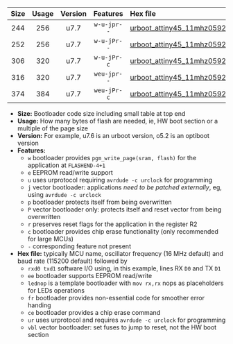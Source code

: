 |Size|Usage|Version|Features|Hex file|
|:-:|:-:|:-:|:-:|:--|
|244|256|u7.7|`w-u-jpr--`|[urboot_attiny45_11mhz0592_19200bps_rxb0_txb1_lednop_ur_vbl.hex](https://raw.githubusercontent.com/stefanrueger/urboot/main/bootloaders/attiny45/fcpu_11mhz0592/19200_bps/urboot_attiny45_11mhz0592_19200bps_rxb0_txb1_lednop_ur_vbl.hex)|
|252|256|u7.7|`w-u-jPr--`|[urboot_attiny45_11mhz0592_19200bps_rxb0_txb1_ur_vbl.hex](https://raw.githubusercontent.com/stefanrueger/urboot/main/bootloaders/attiny45/fcpu_11mhz0592/19200_bps/urboot_attiny45_11mhz0592_19200bps_rxb0_txb1_ur_vbl.hex)|
|306|320|u7.7|`w-u-jPr-c`|[urboot_attiny45_11mhz0592_19200bps_rxb0_txb1_lednop_fr_ce_ur_vbl.hex](https://raw.githubusercontent.com/stefanrueger/urboot/main/bootloaders/attiny45/fcpu_11mhz0592/19200_bps/urboot_attiny45_11mhz0592_19200bps_rxb0_txb1_lednop_fr_ce_ur_vbl.hex)|
|316|320|u7.7|`weu-jpr--`|[urboot_attiny45_11mhz0592_19200bps_rxb0_txb1_ee_lednop_ur_vbl.hex](https://raw.githubusercontent.com/stefanrueger/urboot/main/bootloaders/attiny45/fcpu_11mhz0592/19200_bps/urboot_attiny45_11mhz0592_19200bps_rxb0_txb1_ee_lednop_ur_vbl.hex)|
|374|384|u7.7|`weu-jPr-c`|[urboot_attiny45_11mhz0592_19200bps_rxb0_txb1_ee_lednop_fr_ce_ur_vbl.hex](https://raw.githubusercontent.com/stefanrueger/urboot/main/bootloaders/attiny45/fcpu_11mhz0592/19200_bps/urboot_attiny45_11mhz0592_19200bps_rxb0_txb1_ee_lednop_fr_ce_ur_vbl.hex)|

- **Size:** Bootloader code size including small table at top end
- **Usage:** How many bytes of flash are needed, ie, HW boot section or a multiple of the page size
- **Version:** For example, u7.6 is an urboot version, o5.2 is an optiboot version
- **Features:**
  + `w` bootloader provides `pgm_write_page(sram, flash)` for the application at `FLASHEND-4+1`
  + `e` EEPROM read/write support
  + `u` uses urprotocol requiring `avrdude -c urclock` for programming
  + `j` vector bootloader: applications *need to be patched externally*, eg, using `avrdude -c urclock`
  + `p` bootloader protects itself from being overwritten
  + `P` vector bootloader only: protects itself and reset vector from being overwritten
  + `r` preserves reset flags for the application in the register R2
  + `c` bootloader provides chip erase functionality (only recommended for large MCUs)
  + `-` corresponding feature not present
- **Hex file:** typically MCU name, oscillator frequency (16 MHz default) and baud rate (115200 default) followed by
  + `rxd0 txd1` software I/O using, in this example, lines RX `D0` and TX `D1`
  + `ee` bootloader supports EEPROM read/write
  + `lednop` is a template bootloader with `mov rx,rx` nops as placeholders for LEDs operations
  + `fr` bootloader provides non-essential code for smoother error handing
  + `ce` bootloader provides a chip erase command
  + `ur` uses urprotocol and requires `avrdude -c urclock` for programming
  + `vbl` vector bootloader: set fuses to jump to reset, not the HW boot section
